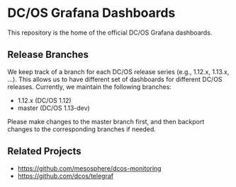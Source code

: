# DC/OS Grafana Dashboards

This repository is the home of the official DC/OS Grafana dashboards.

## Release Branches

We keep track of a branch for each DC/OS release series (e.g., 1.12.x, 1.13.x, ...).
This allows us to have different set of dashboards for different DC/OS releases.
Currently, we maintain the following branches:

- 1.12.x (DC/OS 1.12)
- master (DC/OS 1.13-dev)

Please make changes to the master branch first, and then backport changes to the corresponding branches if needed.

## Related Projects

- https://github.com/mesosphere/dcos-monitoring
- https://github.com/dcos/telegraf

